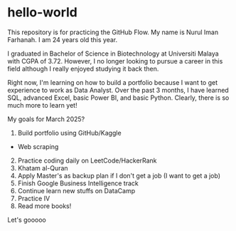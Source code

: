# hello-world
This repository is for practicing the GitHub Flow.
My name is Nurul Iman Farhanah. I am 24 years old this year. 

I graduated in Bachelor of Science in Biotechnology at Universiti Malaya with CGPA of 3.72. However, I no longer looking to pursue a career in this field although I really enjoyed studying it back then.

Right now, I'm learning on how to build a portfolio because I want to get experience to work as Data Analyst. Over the past 3 months, I have learned SQL, advanced Excel, basic Power BI, and basic Python. Clearly, there is so much more to learn yet!

My goals for March 2025?
1. Build portfolio using GitHub/Kaggle
  - Web scraping
2. Practice coding daily on LeetCode/HackerRank
3. Khatam al-Quran
4. Apply Master's as backup plan if I don't get a job (I want to get a job)
5. Finish Google Business Intelligence track
6. Continue learn new stuffs on DataCamp
7. Practice IV
8. Read more books!

Let's gooooo
